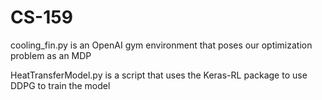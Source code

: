 # CS-159
cooling_fin.py is an OpenAI gym environment that poses our optimization problem as an MDP

HeatTransferModel.py is a script that uses the Keras-RL package to use DDPG to train the model
